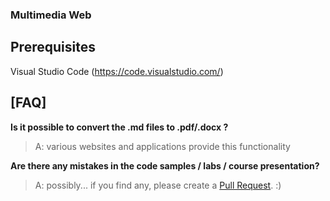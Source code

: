 ###  Multimedia Web  ###


## Prerequisites

Visual Studio Code (https://code.visualstudio.com/)


## [FAQ]

**Is it possible to convert the .md files to .pdf/.docx ?**
>A: various websites and applications provide this functionality


**Are there any mistakes in the code samples / labs / course presentation?**
>A: possibly... if you find any, please create a [Pull Request](https://help.github.com/articles/about-pull-requests/). :)

